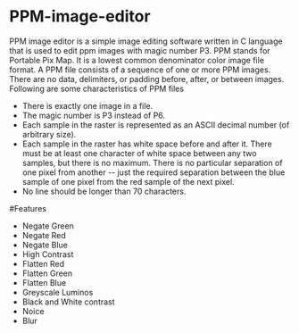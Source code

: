 # PPM-image-editor
PPM image editor is a simple image editing software written in C language that is used to edit ppm images with magic number P3.
PPM stands for Portable Pix Map. It is a lowest common denominator color image file format. A PPM file consists of a sequence of one or more PPM images. There are no data, delimiters, or padding before, after, or between images. Following are some characteristics of PPM files
- There is exactly one image in a file.
- The magic number is P3 instead of P6.
- Each sample in the raster is represented as an ASCII decimal number (of arbitrary size).
- Each sample in the raster has white space before and after it. There must be at least one character of white space between any two samples, but there is no maximum. There is no particular separation of one pixel from another -- just the required separation between the blue sample of one pixel from the red sample of the next pixel.
- No line should be longer than 70 characters.

#Features
- Negate Green
- Negate Red
- Negate Blue
- High Contrast
- Flatten Red
- Flatten Green
- Flatten Blue
- Greyscale Luminos
- Black and White contrast
- Noice
- Blur
